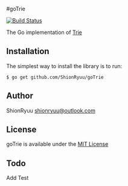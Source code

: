 #goTrie

[![Build Status](https://travis-ci.org/ShionRyuu/goTrie.png?branch=master)](https://travis-ci.org/ShionRyuu/goTrie)

The Go implementation of [Trie](http://en.wikipedia.org/wiki/Trie)

Installation
------------
The simplest way to install the library is to run:

```
$ go get github.com/ShionRyuu/goTrie
```

Author
------
ShionRyuu <shionryuu@outlook.com>

License
------
goTrie is available under the [MIT License](http://shionryuu.mit-license.org/)

Todo
------
Add Test
